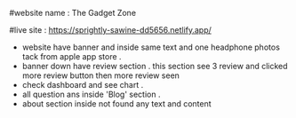 #website name : The Gadget Zone


#live site : https://sprightly-sawine-dd5656.netlify.app/ 

- website have banner  and inside same text and one headphone photos tack from apple app store .
- banner down have review section . this section see 3 review and clicked more review button then more review seen   
- check dashboard  and see chart .
- all question ans inside 'Blog' section .
- about section inside not found any text and content